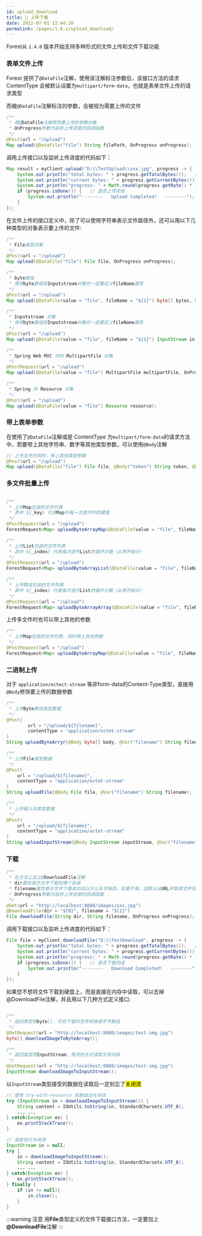 ```yaml
---
id: upload_download
title: 🍉 上传下载
date: 2022-07-01 12:44:20
permalink: /pages/1.6.x/upload_download/
---
```



Forest从 `1.4.0` 版本开始支持多种形式的文件上传和文件下载功能

### 表单文件上传

Forest 提供了`@DataFile`注解，使用该注解标注参数后，该接口方法的请求 ContentType 会被默认设置为`multipart/form-data`，也就是表单文件上传的请求类型

而被`@DataFile`注解标注的参数，会被视为需要上传的文件

```java
/**
 * 用@DataFile注解修饰要上传的参数对象
 * OnProgress参数为监听上传进度的回调函数
 */
@Post(url = "/upload")
Map upload(@DataFile("file") String filePath, OnProgress onProgress);
```

调用上传接口以及监听上传进度的代码如下：

```java
Map result = myClient.upload("D:\\TestUpload\\xxx.jpg", progress -> {
    System.out.println("total bytes: " + progress.getTotalBytes());   // 文件大小
    System.out.println("current bytes: " + progress.getCurrentBytes());   // 已上传字节数
    System.out.println("progress: " + Math.round(progress.getRate() * 100) + "%");  // 已上传百分比
    if (progress.isDone()) {   // 是否上传完成
        System.out.println("--------   Upload Completed!   --------");
    }
});
```

在文件上传的接口定义中，除了可以使用字符串表示文件路径外，还可以用以下几种类型的对象表示要上传的文件:

```java
/**
 * File类型对象
 */
@Post(url = "/upload")
Map upload(@DataFile("file") File file, OnProgress onProgress);

/**
 * byte数组
 * 使用byte数组和Inputstream对象时一定要定义fileName属性
 */
@Post(url = "/upload")
Map upload(@DataFile(value = "file", fileName = "${1}") byte[] bytes, String filename);

/**
 * Inputstream 对象
 * 使用byte数组和Inputstream对象时一定要定义fileName属性
 */
@Post(url = "/upload")
Map upload(@DataFile(value = "file", fileName = "${1}") InputStream in, String filename);

/**
 * Spring Web MVC 中的 MultipartFile 对象
 */
@PostRequest(url = "/upload")
Map upload(@DataFile(value = "file") MultipartFile multipartFile, OnProgress onProgress);

/**
 * Spring 的 Resource 对象
 */
@Post(url = "/upload")
Map upload(@DataFile(value = "file") Resource resource);
```

### 带上表单参数

在使用了`@DataFile`注解或是 ContentType 为`multipart/form-data`的请求方法中，若要带上其他字符串、数字等其他类型参数，可以使用`@Body`注解

```java
// 上传文件的同时，带上其他类型参数
@Post(url = "/upload")
Map upload(@DataFile("file") File file, @Body("token") String token, @Body("num") Integer num);
```


### 多文件批量上传

```java

/**
 * 上传Map包装的文件列表
 * 其中 ${_key} 代表Map中每一次迭代中的键值
 */
@PostRequest(url = "/upload")
ForestRequest<Map> uploadByteArrayMap(@DataFile(value = "file", fileName = "${_key}") Map<String, byte[]> byteArrayMap);

/**
 * 上传List包装的文件列表
 * 其中 ${_index} 代表每次迭代List的循环计数（从零开始计）
 */
@PostRequest(url = "/upload")
ForestRequest<Map> uploadByteArrayList(@DataFile(value = "file", fileName = "test-img-${_index}.jpg") List<byte[]> byteArrayList);

/**
 * 上传数组包装的文件列表
 * 其中 ${_index} 代表每次迭代List的循环计数（从零开始计）
 */
@PostRequest(url = "/upload")
ForestRequest<Map> uploadByteArrayArray(@DataFile(value = "file", fileName = "test-img-${_index}.jpg") byte[][] byteArrayArray);
```

上传多文件时也可以带上其他的参数


```java
/**
 * 上传Map包装的文件列表，同时带上其他参数
 */
@PostRequest(url = "/upload")
ForestRequest<Map> uploadByteArrayMap(@DataFile(value = "file", fileName = "${_key}") Map<String, byte[]> byteArrayMap, @Body("token") String token);
```


### 二进制上传

对于 `application/octect-stream` 等非form-data的Content-Type类型，直接用`@Body`修饰要上传的数据参数

```java
/**
 * 上传Byte数组类型数据
 */
@Post(
        url = "/upload/${filename}",
        contentType = "application/octet-stream"
)
String uploadByteArryr(@Body byte[] body, @Var("filename") String filename);

/**
 * 上传File类型数据
 */
@Post(
    url = "/upload/${filename}",
    contentType = "application/octet-stream"
)
String uploadFile(@Body File file, @Var("filename") String filename);

/**
 * 上传输入流类型数据
 */
@Post(
    url = "/upload/${filename}",
    contentType = "application/octet-stream"
)
String uploadInputStream(@Body InputStream inputStream, @Var("filename") String filename);

```


### 下载

```java
/**
 * 在方法上加上@DownloadFile注解
 * dir属性表示文件下载到哪个目录
 * filename属性表示文件下载成功后以什么名字保存，如果不填，这默认从URL中取得文件名
 * OnProgress参数为监听上传进度的回调函数
 */
@Get(url = "http://localhost:8080/images/xxx.jpg")
@DownloadFile(dir = "${0}", filename = "${1}")
File downloadFile(String dir, String filename, OnProgress onProgress);
```


调用下载接口以及监听上传进度的代码如下：

```java
File file = myClient.downloadFile("D:\\TestDownload", progress -> {
    System.out.println("total bytes: " + progress.getTotalBytes());   // 文件大小
    System.out.println("current bytes: " + progress.getCurrentBytes());   // 已下载字节数
    System.out.println("progress: " + Math.round(progress.getRate() * 100) + "%");  // 已下载百分比
    if (progress.isDone()) {   // 是否下载完成
        System.out.println("--------   Download Completed!   --------");
    }
});
```

如果您不想将文件下载到硬盘上，而是直接在内存中读取，可以去掉@DownloadFile注解，并且用以下几种方式定义接口:

```java

/**
 * 返回类型用byte[]，可将下载的文件转换成字节数组
 */
@GetRequest(url = "http://localhost:8080/images/test-img.jpg")
byte[] downloadImageToByteArray();

/**
 * 返回类型用InputStream，用流的方式读取文件内容
 */
@GetRequest(url = "http://localhost:8080/images/test-img.jpg")
InputStream downloadImageToInputStream();
```

以`InputStream`类型接受的数据在读取后一定别忘了<mark>关闭流</mark>

```java
// 使用 try-with-resource 机制自动关闭流
try (InputStream in = downloadImageToInputStream()) {
    String content = IOUtils.toString(in, StandardCharsets.UTF_8);
    ... ...
} catch(Exception ex) {
    ex.printStackTrace();
}

// 或者自行关闭流        
InputStream in = null;
try {
    in = downloadImageToInputStream();
    String content = IOUtils.toString(in, StandardCharsets.UTF_8);
    ... ...
} catch(Exception ex) {
    ex.printStackTrace();
} finally {
    if (in != null){
        in.close();
    }
}

```

:::warning 注意
用<b>File</b>类型定义的文件下载接口方法，一定要加上<b>@DownloadFile</b>注解
:::
